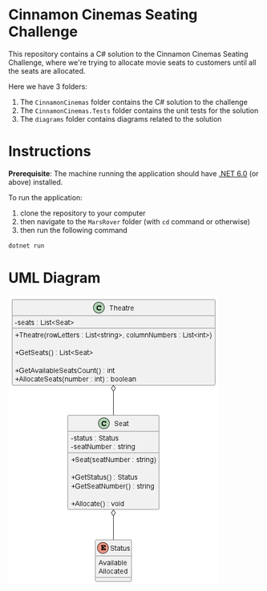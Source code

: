 # Cinnamon Cinemas Seating Challenge

This repository contains a C# solution to the Cinnamon Cinemas Seating Challenge, where we're trying to allocate movie seats to customers until all the seats are allocated.

Here we have 3 folders:

1. The `CinnamonCinemas` folder contains the C# solution to the challenge
2. The `CinnamonCinemas.Tests` folder contains the unit tests for the solution
3. The `diagrams` folder contains diagrams related to the solution

# Instructions

**Prerequisite**: The machine running the application should have [.NET 6.0](https://dotnet.microsoft.com/en-us/download/dotnet/6.0) (or above) installed.

To run the application:

1. clone the repository to your computer
2. then navigate to the `MarsRover` folder (with `cd` command or otherwise)
3. then run the following command

```c#
dotnet run
```

# UML Diagram

![UML Diagram](diagrams/cinnamon%20cinemas.png)
